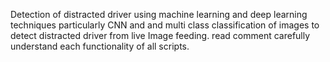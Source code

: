 Detection of distracted driver using machine learning and deep learning 
techniques particularly CNN and and multi class classification of images to detect 
distracted driver from live Image feeding. read comment carefully understand each functionality 
of all scripts.